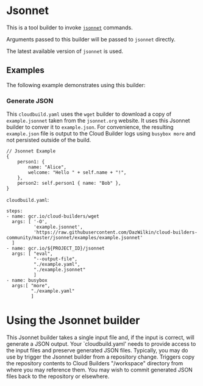 # Jsonnet

This is a tool builder to invoke [`jsonnet`](http://jsonnet.org/) commands.

Arguments passed to this builder will be passed to `jsonnet` directly.

The latest available version of `jsonnet` is used.

## Examples

The following example demonstrates using this builder:

### Generate JSON

This `cloudbuild.yaml` uses the `wget` builder to download a copy of
`example.jsonnet` taken from the `jsonnet.org` website. It uses this Jsonnet
builder to conver it to `example.json`. For convenience, the resulting
`example.json` file is output to the Cloud Builder logs using `busybox more` and
not persisted outside of the build.

```
// Jsonnet Example
{
    person1: {
        name: "Alice",
        welcome: "Hello " + self.name + "!",
    },
    person2: self.person1 { name: "Bob" },
}
```

`cloudbuild.yaml`: 

```
steps: 
- name: gcr.io/cloud-builders/wget 
  args: [ '-O',
          'example.jsonnet',
          'https://raw.githubusercontent.com/DazWilkin/cloud-builders-community/master/jsonnet/examples/example.jsonnet'
  ]
- name: gcr.io/${PROJECT_ID}/jsonnet 
  args: [ "eval",
          "--output-file",
          "./example.yaml", 
          "./example.jsonnet" 
          ] 
- name: busybox 
  args:[ "more",
         "./example.yaml"
         ]
```

# Using the Jsonnet builder

This Jsonnet builder takes a single input file and, if the input is correct,
will generate a JSON output. Your `cloudbuild.yaml' needs to provide access to
the input files and preserve generated JSON files. Typically, you may do use by
trigger the Jsonnet builder from a repository change. Triggers copy the
repository contents to Cloud Builders "/workspace" directory from where you may
reference them. You may wish to commit generated JSON files back to the
repository or elsewhere.
